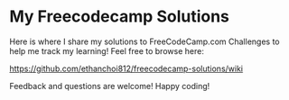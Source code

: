 # My Freecodecamp Solutions
Here is where I share my solutions to FreeCodeCamp.com Challenges to help me track my learning!
Feel free to browse here:

https://github.com/ethanchoi812/freecodecamp-solutions/wiki

Feedback and questions are welcome! Happy coding!
